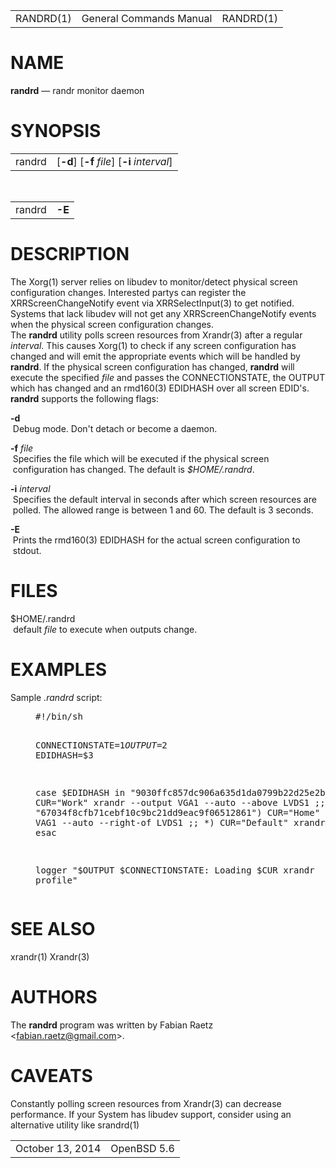 <div class="mandoc">
<table class="head">
<tbody>
<tr>
<td class="head-ltitle">
RANDRD(1)</td>
<td class="head-vol">
General Commands Manual</td>
<td class="head-rtitle">
RANDRD(1)</td>
</tr>
</tbody>
</table>
<div class="section">
<h1 id="x4e414d45">NAME</h1> <b class="name">randrd</b> &#8212; <span class="desc">randr monitor daemon</span></div>
<div class="section">
<h1 id="x53594e4f50534953">SYNOPSIS</h1><table class="synopsis">
<col style="width: 6.00ex;"/>
<col/>
<tbody>
<tr>
<td>
randrd</td>
<td>
&#91;<span class="opt"><b class="flag">&#45;d</b></span>&#93; &#91;<span class="opt"><b class="flag">&#45;f</b> <i class="arg">file</i></span>&#93; &#91;<span class="opt"><b class="flag">&#45;i</b> <i class="arg">interval</i></span>&#93;</td>
</tr>
</tbody>
</table>
<br/>
<table class="synopsis">
<col style="width: 6.00ex;"/>
<col/>
<tbody>
<tr>
<td>
randrd</td>
<td>
<b class="flag">&#45;E</b></td>
</tr>
</tbody>
</table>
</div>
<div class="section">
<h1 id="x4445534352495054494f4e">DESCRIPTION</h1> The <a class="link-man">Xorg(1)</a> server relies on libudev to monitor/detect physical screen configuration changes.  Interested partys can register the <span class="symb">XRRScreenChangeNotify</span> event via <a class="link-man">XRRSelectInput(3)</a> to get notified. Systems that lack libudev will not get any <span class="symb">XRRScreenChangeNotify</span> events when the physical screen configuration changes.<div class="spacer">
</div>
The <b class="name">randrd</b> utility polls screen resources from Xrandr(3) after a regular <i class="arg">interval</i>. This causes <a class="link-man">Xorg(1)</a> to check if any screen configuration has changed and will emit the appropriate events which will be handled by <b class="name">randrd</b>. If the physical screen configuration has changed, <b class="name">randrd</b> will execute the specified <i class="arg">file</i> and passes the <span class="symb">CONNECTIONSTATE</span>, the <span class="symb">OUTPUT</span> which has changed and an <a class="link-man">rmd160(3)</a> <span class="symb">EDIDHASH</span> over all screen EDID's. <b class="name">randrd</b> supports the following flags:<dl style="margin-top: 0.00em;margin-bottom: 0.00em;" class="list list-tag">
<dt class="list-tag" style="margin-top: 1.00em;">
<b class="flag">&#45;d</b></dt>
<dd class="list-tag" style="margin-left: 0.50ex;">
Debug mode.  Don't detach or become a daemon.</dd>
<dt class="list-tag" style="margin-top: 1.00em;">
<b class="flag">&#45;f</b> <i class="arg">file</i></dt>
<dd class="list-tag" style="margin-left: 0.50ex;">
Specifies the file which will be executed if the physical screen configuration has changed.  The default is <i class="file">$HOME/.randrd</i>.</dd>
<dt class="list-tag" style="margin-top: 1.00em;">
<b class="flag">&#45;i</b> <i class="arg">interval</i></dt>
<dd class="list-tag" style="margin-left: 0.50ex;">
Specifies the default interval in seconds after which screen resources are polled.  The allowed range is between 1 and 60.  The default is 3 seconds.</dd>
<dt class="list-tag" style="margin-top: 1.00em;">
<b class="flag">&#45;E</b></dt>
<dd class="list-tag" style="margin-left: 0.50ex;">
Prints the <a class="link-man">rmd160(3)</a> <span class="symb">EDIDHASH</span> for the actual screen configuration to stdout.</dd>
</dl>
</div>
<div class="section">
<h1 id="x46494c4553">FILES</h1><dl style="margin-top: 0.00em;margin-bottom: 0.00em;" class="list list-tag">
<dt class="list-tag" style="margin-top: 0.00em;">
$HOME/.randrd</dt>
<dd class="list-tag" style="margin-left: 0.54ex;">
default <i class="arg">file</i> to execute when outputs change.</dd>
</dl>
</div>
<div class="section">
<h1 id="x4558414d504c4553">EXAMPLES</h1> Sample <i class="file">.randrd</i> script:<div class="spacer">
</div>
<pre style="margin-left: 5.00ex;" class="lit display">
#!/bin/sh 
 
CONNECTIONSTATE=$1 
OUTPUT=$2 
EDIDHASH=$3 
 
case $EDIDHASH in 
&quot;9030ffc857dc906a635d1da0799b22d25e2b814e&quot;) 
	CUR=&quot;Work&quot; 
	xrandr --output VGA1 --auto --above LVDS1 
	;; 
&quot;67034f8cfb71cebf10c9bc21dd9eac9f06512861&quot;) 
	CUR=&quot;Home&quot; 
	xrandr --output VAG1 --auto --right-of LVDS1 
	;; 
*) 
	CUR=&quot;Default&quot; 
	xrandr --auto 
	;; 
esac 
 
logger &quot;$OUTPUT $CONNECTIONSTATE: Loading $CUR xrandr profile&quot;</pre>
</div>
<div class="section">
<h1 id="x53454520414c534f">SEE ALSO</h1> <a class="link-man">xrandr(1)</a> <a class="link-man">Xrandr(3)</a></div>
<div class="section">
<h1 id="x415554484f5253">AUTHORS</h1> The <b class="name">randrd</b> program was written by <span class="author">Fabian Raetz</span> &#60;<a class="link-mail" href="mailto:fabian.raetz@gmail.com">fabian.raetz@gmail.com</a>&#62;.</div>
<div class="section">
<h1 id="x43415645415453">CAVEATS</h1> Constantly polling screen resources from <a class="link-man">Xrandr(3)</a> can decrease performance. If your System has libudev support, consider using an alternative utility like <a class="link-man">srandrd(1)</a></div>
<table class="foot">
<tbody>
<tr>
<td class="foot-date">
October 13, 2014</td>
<td class="foot-os">
OpenBSD 5.6</td>
</tr>
</tbody>
</table>
</div>

